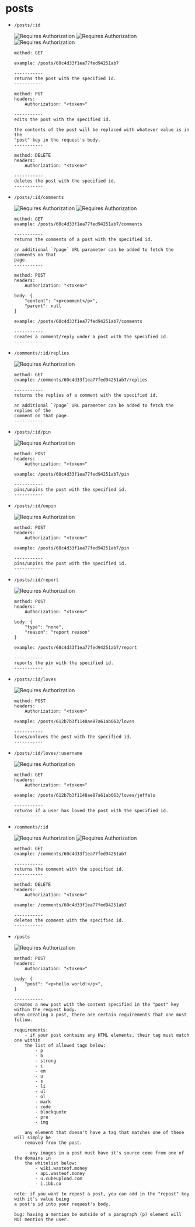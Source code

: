 # posts

- `/posts/:id`

	![Requires Authorization](https://img.shields.io/badge/requires_authorization-GET:_no-blue)
	![Requires Authorization](https://img.shields.io/badge/requires_authorization-PUT:_yes-green)
	![Requires Authorization](https://img.shields.io/badge/requires_authorization-DELETE:_yes-orange)

	```
	method: GET

	example: /posts/60c4d33f1ea77fed94251ab7

	-----------
	returns the post with the specified id.
	-----------

	method: PUT
	headers:
		Authorization: "<token>"

	-----------
	edits the post with the specified id.

	the contents of the post will be replaced with whatever value is in the
	"post" key in the request's body.
	-----------
	
	method: DELETE
	headers:
		Authorization: "<token>"

	-----------
	deletes the post with the specified id.
	-----------
	```

- `/posts/:id/comments`

 	![Requires Authorization](https://img.shields.io/badge/requires_authorization-GET:_no-blue)
	![Requires Authorization](https://img.shields.io/badge/requires_authorization-POST:_yes-blue)
	```
	method: GET
	example: /posts/60c4d33f1ea77fed94251ab7/comments

	-----------
	returns the comments of a post with the specified id.

	an additional `?page` URL parameter can be added to fetch the comments on that
	page.
	-----------

	method: POST
	headers:
		Authorization: "<token>"

	body: {
		"content": "<p>comment</p>",
		"parent": null
	}

	example: /posts/60c4d33f1ea77fed94251ab7/comments

	-----------
	creates a comment/reply under a post with the specified id.
	-----------
	```

- `/comments/:id/replies`

	![Requires Authorization](https://img.shields.io/badge/requires_authorization-no-blue)
	```
	method: GET
	example: /comments/60c4d33f1ea77fed94251ab7/replies

	-----------
	returns the replies of a comment with the specified id.

	an additional `?page` URL parameter can be added to fetch the replies of the
	comment on that page.
	-----------
	```

- `/posts/:id/pin`

	![Requires Authorization](https://img.shields.io/badge/requires_authorization-yes-blue)
	```
	method: POST
	headers:
		Authorization: "<token>"

	example: /posts/60c4d33f1ea77fed94251ab7/pin

	-----------
	pins/unpins the post with the specified id.
	-----------
	```
- `/posts/:id/unpin`

	![Requires Authorization](https://img.shields.io/badge/requires_authorization-yes-blue)
	```
	method: POST
	headers:
		Authorization: "<token>"

	example: /posts/60c4d33f1ea77fed94251ab7/pin

	-----------
	pins/unpins the post with the specified id.
	-----------
	```

- `/posts/:id/report`

	![Requires Authorization](https://img.shields.io/badge/requires_authorization-yes-blue)
	```
	method: POST
	headers:
		Authorization: "<token>"

	body: {
		"type": "none",
		"reason": "report reason"
	}

	example: /posts/60c4d33f1ea77fed94251ab7/report

	-----------
	reports the pin with the specified id.
	-----------
	```

- `/posts/:id/loves`

	![Requires Authorization](https://img.shields.io/badge/requires_authorization-yes-blue)
	```
	method: POST
	headers:
		Authorization: "<token>"

	example: /posts/612b7b3f1148ae87a61ab063/loves

	-----------
	loves/unloves the post with the specified id.
	-----------
	```

- `/posts/:id/loves/:username`

	![Requires Authorization](https://img.shields.io/badge/requires_authorization-yes-blue)
	```
	method: GET
	headers:
		Authorization: "<token>"

	example: /posts/612b7b3f1148ae87a61ab063/loves/jeffalo

	-----------
	returns if a user has loved the post with the specified id.
	-----------
	```

- `/comments/:id`

  	![Requires Authorization](https://img.shields.io/badge/requires_authorization-GET:_no-blue)
	![Requires Authorization](https://img.shields.io/badge/requires_authorization-DELETE:_yes-orange)
	```
	method: GET
	example: /comments/60c4d33f1ea77fed94251ab7

	-----------
	returns the comment with the specified id.
	-----------

	method: DELETE
	headers:
		Authorization: "<token>"

	example: /comments/60c4d33f1ea77fed94251ab7

	-----------
	deletes the comment with the specified id.
	-----------
	```

- `/posts`

 	![Requires Authorization](https://img.shields.io/badge/requires_authorization-yes-blue)
	```
	method: POST
	headers:
		Authorization: "<token>"
	
	body: {
		"post": "<p>hello world!</p>",
	}

	-----------
	creates a new post with the content specified in the "post" key within the request body.
	when creating a post, there are certain requirements that one must follow.

	requirements:
		- if your post contains any HTML elements, their tag must match one within
		the list of allowed tags below:
			- p
			- b
			- strong
			- i
			- em
			- u
			- s
			- li
			- ul
			- ol
			- mark
			- code
			- blockquote
			- pre
			- img

		any element that doesn't have a tag that matches one of these will simply be
		removed from the post.

		- any images in a post must have it's source come from one of the domains in
		the whitelist below:
			- wiki.wasteof.money
			- api.wasteof.money
			- u.cubeupload.com
			- i.ibb.co

	note: if you want to repost a post, you can add in the "repost" key with it's value being
	a post's id into your request's body.

	bug: having a mention be outside of a paragraph (p) element will NOT mention the user.
	```
